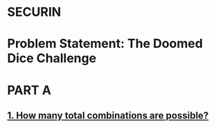 # SECURIN
# Problem Statement: The Doomed Dice Challenge
# PART A
## [1. How many total combinations are possible?](https://github.com/Rallycode/Securin/blob/main/src/partA/Question1.java)
